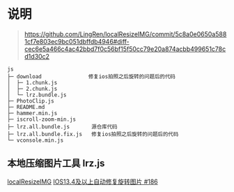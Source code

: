 # 说明

> https://github.com/LingRen/localResizeIMG/commit/5c8a0e0650a5881cf7e803ec9bc051dbffdb4946#diff-cec6e5a466c4ac42bbd7f0c56bf15f50cc79e20a874acbb499651c78cd1d30c2
```
js                        
├─ download               修复ios拍照之后旋转的问题后的代码
│  ├─ 1.chunk.js          
│  ├─ 2.chunk.js          
│  └─ lrz.bundle.js       
├─ PhotoClip.js           
├─ README.md              
├─ hammer.min.js          
├─ iscroll-zoom-min.js    
├─ lrz.all.bundle.js       源仓库代码
├─ lrz.all.bundle.fix.js   修复ios拍照之后旋转的问题后的代码
└─ vconsole.min.js        
```


## 本地压缩图片工具 lrz.js

[localResizeIMG](https://github.com/think2011/localResizeIMG)
[IOS13.4及以上自动修复旋转图片 #186](https://github.com/think2011/localResizeIMG/pull/186)


